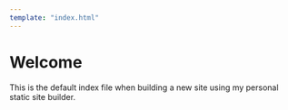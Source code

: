 ```yaml
---
template: "index.html"
---
```


# Welcome

This is the default index file when building a new site using my personal static site builder.